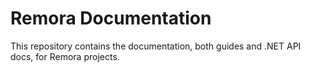 # Remora Documentation

This repository contains the documentation, both guides and .NET API docs, for Remora projects.